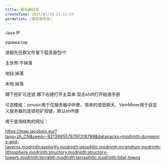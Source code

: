 ```yaml
---
title: 服务器信息
createTime: 2025/07/29 21:11:53
permalink: /服务器信息/
---
```


Java IP

zipawa.top

进服先在群文件里下载资源包‼️‼️


主世界:不掉落

地狱:掉落

末地:掉落

蹲下挖矿可连锁 蹲下右键打开主菜单 双击shift打开粘液手册

可选模组：zmusic用于在服务器中听歌、简单的语音聊天、VeinMiner用于自定义服务器的连锁挖矿按键，默认shift键

用于查询结构的网址：

https://map.jacobsjo.eu/?lang=zh_CN&seed=-9213995578797318788&datapacks=modrinth:dungeons-and-taverns,modrinth:explorify,modrinth:geophilic,modrinth:incendium,modrinth:lithosphere,modrinth:structory,modrinth:structory-towers,modrinth:terralith,modrinth:terraphilic,modrinth:tidal-towns
